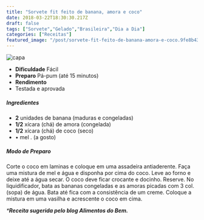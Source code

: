 ```yaml
---
title: "Sorvete fit feito de banana, amora e coco"
date: 2018-03-22T18:30:30.217Z
draft: false
tags: ["Sorvete","Gelado","Brasileira","Dia a Dia"]
categories: ["Receitas"]
featured_image: "/post/sorvete-fit-feito-de-banana-amora-e-coco.9fe8b433.jpg"
---
```


![capa](/post/sorvete-fit-feito-de-banana-amora-e-coco.9fe8b433.jpg)

*   **Dificuldade** Fácil
*   **Preparo** Pá-pum (até 15 minutos)
*   **Rendimento**
*   Testada e aprovada
    

##### Ingredientes

*   **2** unidades de banana (maduras e congeladas)
*   **1/2** xícara (chá) de amora (congelada)
*   **1/2** xícara (chá) de coco (seco)
*   • mel . (a gosto)

##### Modo de Preparo

Corte o coco em laminas e coloque em uma assadeira antiaderente. Faça uma mistura de mel e água e disponha por cima do coco. Leve ao forno e deixe até a água secar. O coco deve ficar crocante e docinho. Reserve. No liquidificador, bata as bananas congeladas e as amoras picadas com 3 col. (sopa) de água. Bata até fica com a consistência de um creme. Coloque a mistura em uma vasilha e acrescente o coco em cima.

_***Receita sugerida pelo blog Alimentos do Bem.**_

